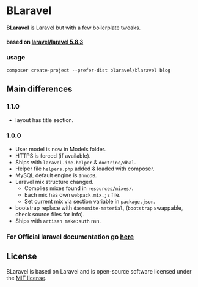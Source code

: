 # BLaravel

**BLaravel** is Laravel but with a few boilerplate tweaks.  

#### based on [laravel/laravel 5.8.3](https://github.com/laravel/laravel/tree/v5.8.3) 

### usage
`composer create-project --prefer-dist blaravel/blaravel blog`

## Main differences

### 1.1.0
* layout has title section. 

### 1.0.0
* User model is now in Models folder.
* HTTPS is forced (if available).
* Ships with `laravel-ide-helper` & `doctrine/dbal`.
* Helper file `helpers.php` added & loaded with composer.
* MySQL default engine is `InnoDB`.
* Laravel mix structure changed.
    * Complies mixes found in `resources/mixes/`.
    * Each mix has own `webpack.mix.js` file.
    * Set current mix via section variable in `package.json`.
* bootstrap replace with `daemonite-material`, (`bootstrap` swappable, check source files for info).
* Ships with `artisan make:auth` ran.  

### For Official laravel documentation go [here](https://laravel.com/docs) 

## License

BLaravel is based on Laravel and is open-source software licensed under the [MIT license](https://opensource.org/licenses/MIT).